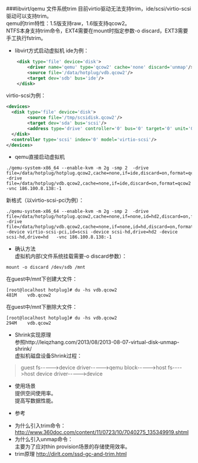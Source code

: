 ###libvirt/qemu  文件系统trim
目前virtio驱动无法支持trim，ide/scsi/virtio-scsi驱动可以支持trim。  
qemu的trim特性：1.5版支持raw，1.6版支持qcow2。  
NTFS本身支持trim命令，EXT4需要在mount时指定参数-o discard，EXT3需要手工执行fstrim。  
+ libvirt方式启动虚拟机
ide为例：  
```xml
    <disk type='file' device='disk'>
        <driver name='qemu' type='qcow2' cache='none' discard='unmap'/>
        <source file='/data/hotplug/vdb.qcow2'/>
        <target dev='sdb' bus='ide'/>
    </disk>
```
virtio-scsi为例：
```xml
<devices> 
  <disk type='file' device='disk'>
        <source file='/tmp/scsidisk.qcow2'/>
        <target dev='sda' bus='scsi'/>
        <address type='drive' controller='0' bus='0' target='0' unit='0'/>
  </disk>
  <controller type='scsi' index='0' model='virtio-scsi'/>     
</devices>
```

+ qemu直接启动虚拟机
```shell
./qemu-system-x86_64 --enable-kvm -m 2g -smp 2  -drive file=/data/hotplug/hotplug.qcow2,cache=none,if=ide,discard=on,format=qcow2 -drive file=/data/hotplug/vdb.qcow2,cache=none,if=ide,discard=on,format=qcow2  -vnc 186.100.8.138:-1
```
新格式（以virtio-scsi-pci为例）：  
```shell
./qemu-system-x86_64 --enable-kvm -m 2g -smp 2  -drive file=/data/hotplug/hotplug.qcow2,cache=none,if=none,id=hd2,discard=on,format=qcow2 -drive file=/data/hotplug/vdb.qcow2,cache=none,if=none,id=hd,discard=on,format=qcow2 -device virtio-scsi-pci,id=scsi -device scsi-hd,drive=hd2 -device scsi-hd,drive=hd   -vnc 186.100.8.138:-1
```

+ 确认方法  
虚拟机内部(文件系统挂载需要-o discard参数）：
```shell
mount -o discard /dev/sdb /mnt
```
在guest中/mnt下创建大文件：
```shell
[root@localhost hotplug]# du -hs vdb.qcow2
481M    vdb.qcow2
```
在guest中/mnt下删除大文件：
```shell
[root@localhost hotplug]# du -hs vdb.qcow2
294M    vdb.qcow2
```

+ Shrink实现原理  
参照http://leiqzhang.com/2013/08/2013-08-07-virtual-disk-unmap-shrink/   
虚拟机磁盘设备Shrink过程：  
>guest fs----->device driver----->qemu block----->host fs---->host device driver----->device

+ 使用场景    
提供空间使用率。  
提高写数据性能。  

+ 参考  
 -  为什么引入trim命令：  
http://www.360doc.com/content/11/0723/10/7040275_135349919.shtml  
 -  为什么引入unmap命令：  
主要为了应对thin provision场景的存储使用效率。  
 -  trim原理
http://dirlt.com/ssd-gc-and-trim.html

